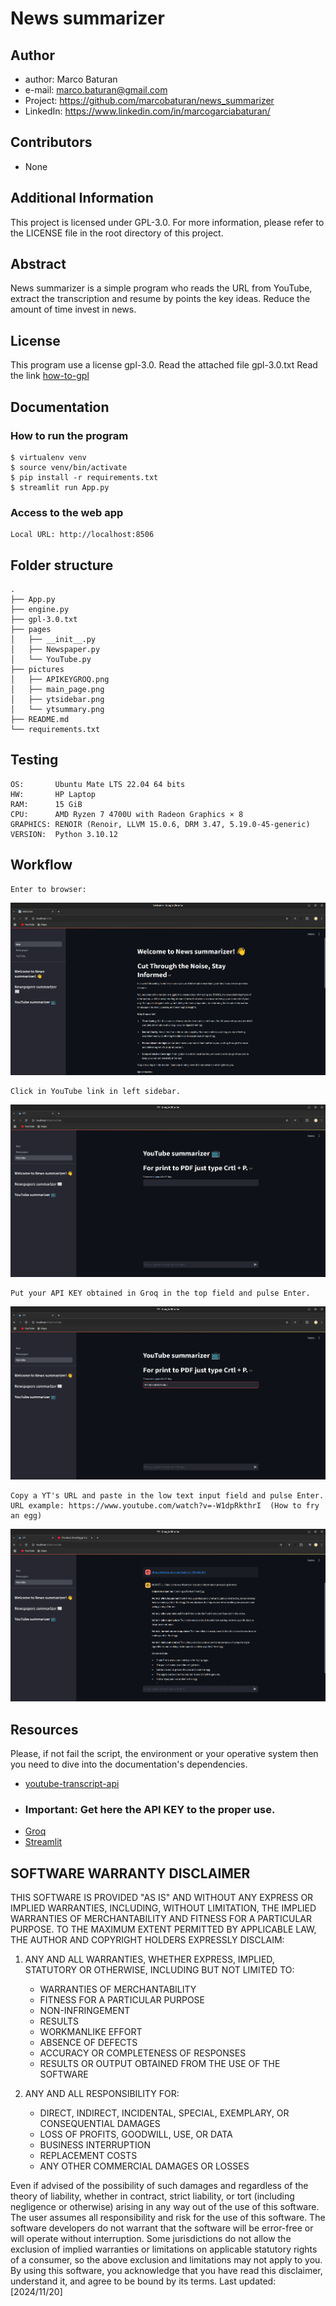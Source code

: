 # __News summarizer__

## Author
- author: Marco Baturan
- e-mail: marco.baturan@gmail.com
- Project: https://github.com/marcobaturan/news_summarizer
- LinkedIn: https://www.linkedin.com/in/marcogarciabaturan/

## Contributors
- None
## Additional Information
This project is licensed under GPL-3.0. For more information, please refer to the LICENSE file in the root directory 
of this project.

## Abstract
News summarizer is a simple program who reads the URL 
from YouTube, extract the transcription and resume by
points the key ideas. Reduce the amount of time invest
in news.

## License
This program use a license gpl-3.0. Read the attached file gpl-3.0.txt
Read the link [how-to-gpl](https://www.gnu.org/licenses/gpl-howto.html)

## Documentation

### How to run the program

    $ virtualenv venv
    $ source venv/bin/activate
    $ pip install -r requirements.txt 
    $ streamlit run App.py

### Access to the web app

    Local URL: http://localhost:8506

## Folder structure

    .
    ├── App.py
    ├── engine.py
    ├── gpl-3.0.txt
    ├── pages
    │   ├── __init__.py
    │   ├── Newspaper.py
    │   └── YouTube.py
    ├── pictures
    │   ├── APIKEYGROQ.png
    │   ├── main_page.png
    │   ├── ytsidebar.png
    │   └── ytsummary.png
    ├── README.md
    └── requirements.txt

## Testing

    OS:       Ubuntu Mate LTS 22.04 64 bits
    HW:       HP Laptop
    RAM:      15 GiB
    CPU:      AMD Ryzen 7 4700U with Radeon Graphics × 8 
    GRAPHICS: RENOIR (Renoir, LLVM 15.0.6, DRM 3.47, 5.19.0-45-generic)
    VERSION:  Python 3.10.12

## Workflow
   
    Enter to browser:

![Main Page](pictures/main_page.png)

    Click in YouTube link in left sidebar.

![YTsidebar](pictures/ytsidebar.png)

    Put your API KEY obtained in Groq in the top field and pulse Enter.

![APIKEY](pictures/APIKEYGROQ.png)

    Copy a YT's URL and paste in the low text input field and pulse Enter.
    URL example: https://www.youtube.com/watch?v=-W1dpRkthrI  (How to fry an egg)

![YTURL](pictures/ytsummary.png)


## Resources

Please, if not fail the script, the environment or your operative system then you need to 
dive into the documentation's dependencies.

- [youtube-transcript-api](https://pypi.org/project/youtube-transcript-api/)
- ### Important: Get here the API KEY to the proper use. 
- [Groq](https://console.groq.com/docs/overview)
- [Streamlit](https://docs.streamlit.io)


## SOFTWARE WARRANTY DISCLAIMER
THIS SOFTWARE IS PROVIDED "AS IS" AND WITHOUT ANY EXPRESS OR IMPLIED WARRANTIES, INCLUDING, WITHOUT LIMITATION, THE IMPLIED WARRANTIES OF MERCHANTABILITY AND FITNESS FOR A PARTICULAR PURPOSE.
TO THE MAXIMUM EXTENT PERMITTED BY APPLICABLE LAW, THE AUTHOR AND COPYRIGHT HOLDERS EXPRESSLY DISCLAIM:

1. ANY AND ALL WARRANTIES, WHETHER EXPRESS, IMPLIED, STATUTORY OR OTHERWISE, INCLUDING BUT NOT LIMITED TO:

    - WARRANTIES OF MERCHANTABILITY
    - FITNESS FOR A PARTICULAR PURPOSE
    - NON-INFRINGEMENT
    - RESULTS
    - WORKMANLIKE EFFORT
    - ABSENCE OF DEFECTS
    - ACCURACY OR COMPLETENESS OF RESPONSES
    - RESULTS OR OUTPUT OBTAINED FROM THE USE OF THE SOFTWARE


2. ANY AND ALL RESPONSIBILITY FOR:

    - DIRECT, INDIRECT, INCIDENTAL, SPECIAL, EXEMPLARY, OR CONSEQUENTIAL DAMAGES
    - LOSS OF PROFITS, GOODWILL, USE, OR DATA
    - BUSINESS INTERRUPTION
    - REPLACEMENT COSTS
    - ANY OTHER COMMERCIAL DAMAGES OR LOSSES



Even if advised of the possibility of such damages and regardless of the theory of liability, whether in contract, strict liability, or tort (including negligence or otherwise) arising in any way out of the use of this software.
The user assumes all responsibility and risk for the use of this software. The software developers do not warrant that the software will be error-free or will operate without interruption.
Some jurisdictions do not allow the exclusion of implied warranties or limitations on applicable statutory rights of a consumer, so the above exclusion and limitations may not apply to you.
By using this software, you acknowledge that you have read this disclaimer, understand it, and agree to be bound by its terms.
Last updated: [2024/11/20]

